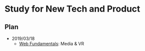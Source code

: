 # Study for New Tech and Product





## Plan
- 2019/03/18
    - [Web Fundamentals](https://developers.google.com/web/fundamentals/): Media & VR


